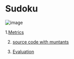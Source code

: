 # Sudoku

![image](https://raw.githubusercontent.com/test4cc/vamos2020/master/featureModel/sudoku.JPG)

1.[Metrics](https://github.com/test4cc/vamos2020/blob/master/metrics/Sudoku.csv)
 
2. [source code with muntants](https://github.com/test4cc/vamos2020/tree/master/dataset_with_mutant/sudoku)
 
3. [Evaluation](https://github.com/test4cc/vamos2020/tree/master/workspace_IncLing/sudoku)

